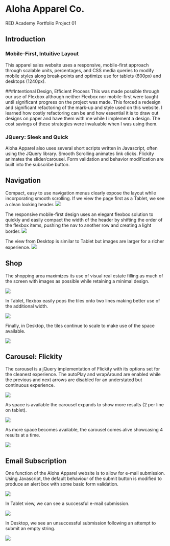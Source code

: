 # Aloha Apparel Co.
RED Academy Portfolio Project 01


## Introduction
### Mobile-First, Intuitive Layout
This apparel sales website uses a responsive, mobile-first approach through scalable units, percentages, and CSS media queries to modify mobile styles along break-points and optimize use for tablets (600px) and desktops (1240px). 


###Intentional Design, Efficient Process
This was made possible through our use of Flexbox although neither Flexbox nor mobile-first were taught until significant progress on the project was made. This forced a redesign and significant refactoring of the mark-up and style used on this website. I learned how costly refactoring can be and how essential it is to draw out designs on paper and have them with me while I implement a design. The cost savings of these strategies were invaluable when I was using them.


### JQuery: Sleek and Quick
Aloha Apparel also uses several short scripts written in Javascript, often using the JQuery library. Smooth Scrolling animates link clicks. Flickity animates the slider/carousel. Form validation and behavior modification are built into the subscribe button. 


## Navigation
Compact, easy to use navigation menus clearly expose the layout while incorporating smooth scrolling. If we view the page first as a Tablet, we see a clean looking header.
<img src="https://github.com/vasalmon/aloha/blob/master/readme/Aloha%20Tablet%20Nav.jpg">

The responsive mobile-first design uses an elegant flexbox solution to quickly and easily compact the width of the header by shifting the order of the flexbox items, pushing the nav to another row and creating a light border.
<img src="https://github.com/vasalmon/aloha/blob/master/readme/Aloha%20Mobile%20Nav.jpg">

The view from Desktop is similar to Tablet but images are larger for a richer experience.
<img src="https://github.com/vasalmon/aloha/blob/master/readme/Aloha%20Desk%20Nav.jpg">


## Shop
The shopping area maximizes its use of visual real estate filling as much of the screen with images as possible while retaining a minimal design.

<img src="https://github.com/vasalmon/aloha/blob/master/readme/Aloha%20Mobile%20Shop.jpg">

In Tablet, flexbox easily pops the tiles onto two lines making better use of the additional width.

<img src="https://github.com/vasalmon/aloha/blob/master/readme/Aloha%20Tablet%20Shop.jpg">

Finally, in Desktop, the tiles continue to scale to make use of the space available.

<img src="https://github.com/vasalmon/aloha/blob/master/readme/Aloha%20Desk%20Shop.jpg">


## Carousel: Flickity
The carousel is a jQuery implementation of Flickity with its options set for the cleanest experience. The autoPlay and wrapAround are enabled while the previous and next arrows are disabled for an understated but continuous experience.

<img src="https://github.com/vasalmon/aloha/blob/master/readme/Aloha%20Mobile%20Carousel.jpg">

As space is available the carousel expands to show more results (2 per line on tablet).

<img src="https://github.com/vasalmon/aloha/blob/master/readme/Aloha%20Tablet%20Carousel.jpg">

As more space becomes available, the carousel comes alive showcasing 4 results at a time.

<img src="https://github.com/vasalmon/aloha/blob/master/readme/Aloha%20Desk%20Carousel.jpg">


## Email Subscription
One function of the Aloha Apparel website is to allow for e-mail submission. Using Javascript, the default behaviour of the submit button is modified to produce an alert box with some basic form validation.

<img src="https://github.com/vasalmon/aloha/blob/master/readme/Aloha%20Mobile%20Email.jpg">

In Tablet view, we can see a successful e-mail submission.

<img src="https://github.com/vasalmon/aloha/blob/master/readme/Aloha%20Tablet%20Email.jpg">

In Desktop, we see an unsuccessful submission following an attempt to submit an empty string.

<img src="https://github.com/vasalmon/aloha/blob/master/readme/Aloha%20Desk%20Email.jpg">